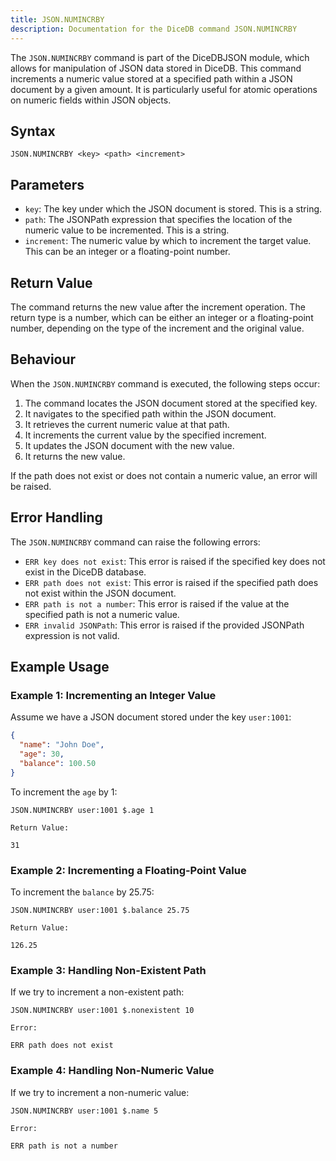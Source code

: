 ```yaml
---
title: JSON.NUMINCRBY
description: Documentation for the DiceDB command JSON.NUMINCRBY
---
```


The `JSON.NUMINCRBY` command is part of the DiceDBJSON module, which allows for manipulation of JSON data stored in DiceDB. This command increments a numeric value stored at a specified path within a JSON document by a given amount. It is particularly useful for atomic operations on numeric fields within JSON objects.

## Syntax

```plaintext
JSON.NUMINCRBY <key> <path> <increment>
```

## Parameters

- `key`: The key under which the JSON document is stored. This is a string.
- `path`: The JSONPath expression that specifies the location of the numeric value to be incremented. This is a string.
- `increment`: The numeric value by which to increment the target value. This can be an integer or a floating-point number.

## Return Value

The command returns the new value after the increment operation. The return type is a number, which can be either an integer or a floating-point number, depending on the type of the increment and the original value.

## Behaviour

When the `JSON.NUMINCRBY` command is executed, the following steps occur:

1. The command locates the JSON document stored at the specified key.
2. It navigates to the specified path within the JSON document.
3. It retrieves the current numeric value at that path.
4. It increments the current value by the specified increment.
5. It updates the JSON document with the new value.
6. It returns the new value.

If the path does not exist or does not contain a numeric value, an error will be raised.

## Error Handling

The `JSON.NUMINCRBY` command can raise the following errors:

- `ERR key does not exist`: This error is raised if the specified key does not exist in the DiceDB database.
- `ERR path does not exist`: This error is raised if the specified path does not exist within the JSON document.
- `ERR path is not a number`: This error is raised if the value at the specified path is not a numeric value.
- `ERR invalid JSONPath`: This error is raised if the provided JSONPath expression is not valid.

## Example Usage

### Example 1: Incrementing an Integer Value

Assume we have a JSON document stored under the key `user:1001`:

```json
{
  "name": "John Doe",
  "age": 30,
  "balance": 100.50
}
```

To increment the `age` by 1:

```plaintext
JSON.NUMINCRBY user:1001 $.age 1
```

`Return Value:`

```plaintext
31
```

### Example 2: Incrementing a Floating-Point Value

To increment the `balance` by 25.75:

```plaintext
JSON.NUMINCRBY user:1001 $.balance 25.75
```

`Return Value:`

```plaintext
126.25
```

### Example 3: Handling Non-Existent Path

If we try to increment a non-existent path:

```plaintext
JSON.NUMINCRBY user:1001 $.nonexistent 10
```

`Error:`

```plaintext
ERR path does not exist
```

### Example 4: Handling Non-Numeric Value

If we try to increment a non-numeric value:

```plaintext
JSON.NUMINCRBY user:1001 $.name 5
```

`Error:`

```plaintext
ERR path is not a number
```
